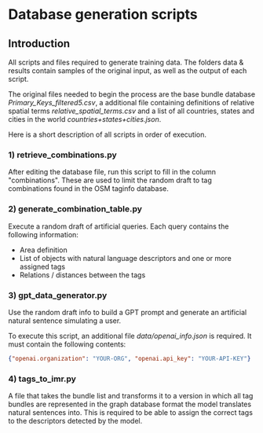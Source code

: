 # Database generation scripts
## Introduction

All scripts and files required to generate training data. The folders 
data & results contain samples of the original input, as well as the 
output of each script.

The original files needed to begin the process are the base bundle 
database *Primary_Keys_filtered5.csv*, a additional file 
containing definitions of relative spatial terms 
*relative_spatial_terms.csv* and a list of all countries, states and 
cities in the world *countries+states+cities.json*.

Here is a short description of all scripts in order of execution.

### 1) retrieve_combinations.py

After editing the database file, run this script to fill in the column 
"combinations". These are used to limit the random draft to tag 
combinations found in the OSM taginfo database.

### 2) generate_combination_table.py

Execute a random draft of artificial queries. Each query contains the
following information:
- Area definition
- List of objects with natural language descriptors and one or more assigned tags
- Relations / distances between the tags

### 3) gpt_data_generator.py

Use the random draft info to build a GPT prompt and generate an artificial
natural sentence simulating a user.

To execute this script, an additional file *data/openai_info.json* is required. It must contain the following contents:
```json
{"openai.organization": "YOUR-ORG", "openai.api_key": "YOUR-API-KEY"}
```

### 4) tags_to_imr.py

A file that takes the bundle list and transforms it to a version in 
which all tag bundles are represented in the graph database format 
the model translates natural sentences into. This is required to be able
to assign the correct tags to the descriptors detected by the model.
